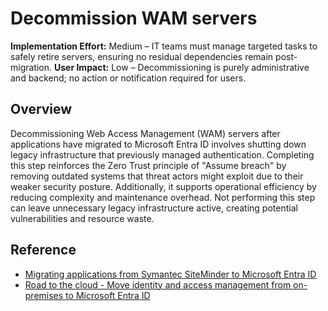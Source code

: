 #  Decommission WAM servers

**Implementation Effort:** Medium – IT teams must manage targeted tasks to safely retire servers, ensuring no residual dependencies remain post-migration.
**User Impact:** Low – Decommissioning is purely administrative and backend; no action or notification required for users.


## Overview
Decommissioning Web Access Management (WAM) servers after applications have migrated to Microsoft Entra ID involves shutting down legacy infrastructure that previously managed authentication. Completing this step reinforces the Zero Trust principle of "Assume breach" by removing outdated systems that threat actors might exploit due to their weaker security posture. Additionally, it supports operational efficiency by reducing complexity and maintenance overhead. Not performing this step can leave unnecessary legacy infrastructure active, creating potential vulnerabilities and resource waste.


## Reference

* [Migrating applications from Symantec SiteMinder to Microsoft Entra ID](https://azure.microsoft.com/mediahandler/files/resourcefiles/migrating-applications-from-symantec-siteminder-to-azure-active-directory/Migrating-applications-from-Symantec-SiteMinder-to-Azure-Active-Directory.pdf)
* [Road to the cloud - Move identity and access management from on-premises to Microsoft Entra ID](https://learn.microsoft.com/entra/architecture/road-to-the-cloud-migrate)

